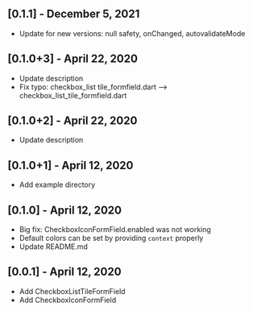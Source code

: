 ## [0.1.1] - December 5, 2021

* Update for new versions: null safety, onChanged, autovalidateMode

## [0.1.0+3] - April 22, 2020

* Update description
* Fix typo: checkbox_list tile_formfield.dart --> checkbox_list_tile_formfield.dart

## [0.1.0+2] - April 22, 2020

* Update description

## [0.1.0+1] - April 12, 2020

* Add example directory

## [0.1.0] - April 12, 2020

* Big fix: CheckboxIconFormField.enabled was not working
* Default colors can be set by providing `context` properly
* Update README.md


## [0.0.1] - April 12, 2020

* Add CheckboxListTileFormField
* Add CheckboxIconFormField
